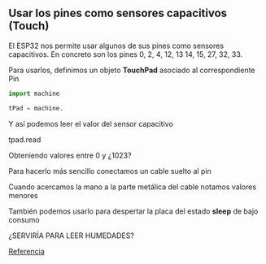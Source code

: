 ## Usar los pines como sensores capacitivos (Touch)

El ESP32 nos permite usar algunos de sus pines como sensores capacitivos. En concreto son los pines 0, 2, 4, 12, 13 14, 15, 27, 32, 33.


Para usarlos, definimos un objeto **TouchPad** asociado al correspondiente Pin

```python
import machine

tPad = machine.

```


Y así podemos leer el valor del sensor capacitivo

tpad.read

Obteniendo valores entre 0 y ¿1023?

Para hacerlo más sencillo conectamos un cable suelto al pin

Cuando acercamos la mano a la parte metálica del cable notamos valores menores


También podemos usarlo para despertar la placa del estado **sleep** de bajo consumo


¿SERVIRÍA PARA LEER HUMEDADES?

[Referencia](https://docs.micropython.org/en/latest/esp32/quickref.html#capacitive-touch)

